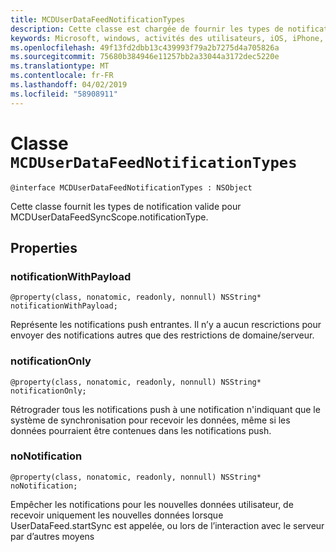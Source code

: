 ```yaml
---
title: MCDUserDataFeedNotificationTypes
description: Cette classe est chargée de fournir les types de notification
keywords: Microsoft, windows, activités des utilisateurs, iOS, iPhone, objectiveC, les appareils, Project Rome connectés
ms.openlocfilehash: 49f13fd2dbb13c439993f79a2b7275d4a705826a
ms.sourcegitcommit: 75680b384946e11257bb2a33044a3172dec5220e
ms.translationtype: MT
ms.contentlocale: fr-FR
ms.lasthandoff: 04/02/2019
ms.locfileid: "58908911"
---
```

# <a name="class-mcduserdatafeednotificationtypes"></a>Classe `MCDUserDataFeedNotificationTypes`

```
@interface MCDUserDataFeedNotificationTypes : NSObject
```

Cette classe fournit les types de notification valide pour MCDUserDataFeedSyncScope.notificationType.


## <a name="properties"></a>Properties

### <a name="notificationwithpayload"></a>notificationWithPayload
`@property(class, nonatomic, readonly, nonnull) NSString* notificationWithPayload;`

Représente les notifications push entrantes.  Il n’y a aucun rescrictions pour envoyer des notifications autres que des restrictions de domaine/serveur.

### <a name="notificationonly"></a>notificationOnly
`@property(class, nonatomic, readonly, nonnull) NSString* notificationOnly;`

Rétrograder tous les notifications push à une notification n'indiquant que le système de synchronisation pour recevoir les données, même si les données pourraient être contenues dans les notifications push.


### <a name="nonotification"></a>noNotification
`@property(class, nonatomic, readonly, nonnull) NSString* noNotification;`

Empêcher les notifications pour les nouvelles données utilisateur, de recevoir uniquement les nouvelles données lorsque UserDataFeed.startSync est appelée, ou lors de l’interaction avec le serveur par d’autres moyens
